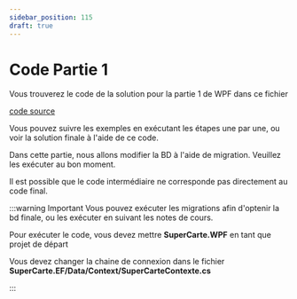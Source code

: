 ```yaml
---
sidebar_position: 115
draft: true
---
```


# Code Partie 1

Vous trouverez le code de la solution pour la partie 1 de WPF dans ce fichier

[code source](SuperCarteApp_WPF_partie1_clean.zip)

Vous pouvez suivre les exemples en exécutant les étapes une par une, ou voir la solution finale à l'aide de ce code.

Dans cette partie, nous allons modifier la BD à l'aide de migration. Veuillez les exécuter au bon moment. 

Il est possible que le code intermédiaire ne corresponde pas directement au code final. 

:::warning Important
Vous pouvez exécuter les migrations afin d'optenir la bd finale, ou les exécuter en suivant les notes de cours. 

Pour exécuter le code, vous devez mettre **SuperCarte.WPF** en tant que projet de départ

Vous devez changer la chaine de connexion dans le fichier **SuperCarte.EF/Data/Context/SuperCarteContexte.cs** 


:::